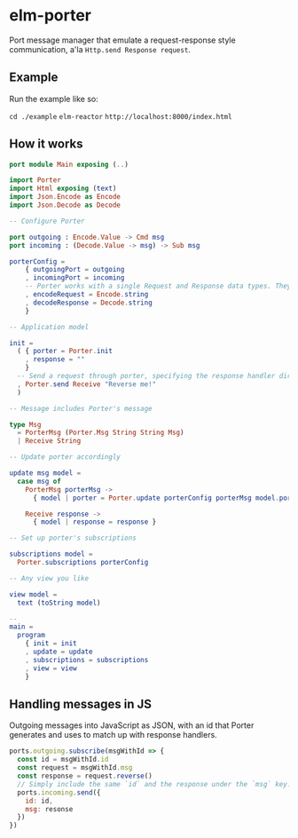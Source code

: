 # elm-porter

Port message manager that emulate a request-response style communication, a'la `Http.send Response request`.

## Example

Run the example like so:

`cd ./example`
`elm-reactor`
`http://localhost:8000/index.html`

## How it works

```elm
port module Main exposing (..)

import Porter
import Html exposing (text)
import Json.Encode as Encode
import Json.Decode as Decode

-- Configure Porter

port outgoing : Encode.Value -> Cmd msg
port incoming : (Decode.Value -> msg) -> Sub msg

porterConfig =
    { outgoingPort = outgoing
    , incomingPort = incoming
    -- Porter works with a single Request and Response data types. They can both be anything, as long as you supply decoders :)
    , encodeRequest = Encode.string
    , decodeResponse = Decode.string
    }

-- Application model

init =
  ( { porter = Porter.init
    , response = ""
    }
  -- Send a request through porter, specifying the response handler directly
  , Porter.send Receive "Reverse me!"
  )

-- Message includes Porter's message

type Msg
  = PorterMsg (Porter.Msg String String Msg)
  | Receive String

-- Update porter accordingly

update msg model =
  case msg of
    PorterMsg porterMsg ->
      { model | porter = Porter.update porterConfig porterMsg model.porter }

    Receive response ->
      { model | response = response }

-- Set up porter's subscriptions

subscriptions model =
  Porter.subscriptions porterConfig

-- Any view you like

view model =
  text (toString model)

-- 
main =
  program
    { init = init
    , update = update
    , subscriptions = subscriptions
    , view = view
    }
```

## Handling messages in JS

Outgoing messages into JavaScript as JSON, with an id that Porter generates and uses to match up with response handlers.

```js
ports.outgoing.subscribe(msgWithId => {
  const id = msgWithId.id
  const request = msgWithId.msg
  const response = request.reverse()
  // Simply include the same `id` and the response under the `msg` key.
  ports.incoming.send({
    id: id,
    msg: resonse
  })
})
```
